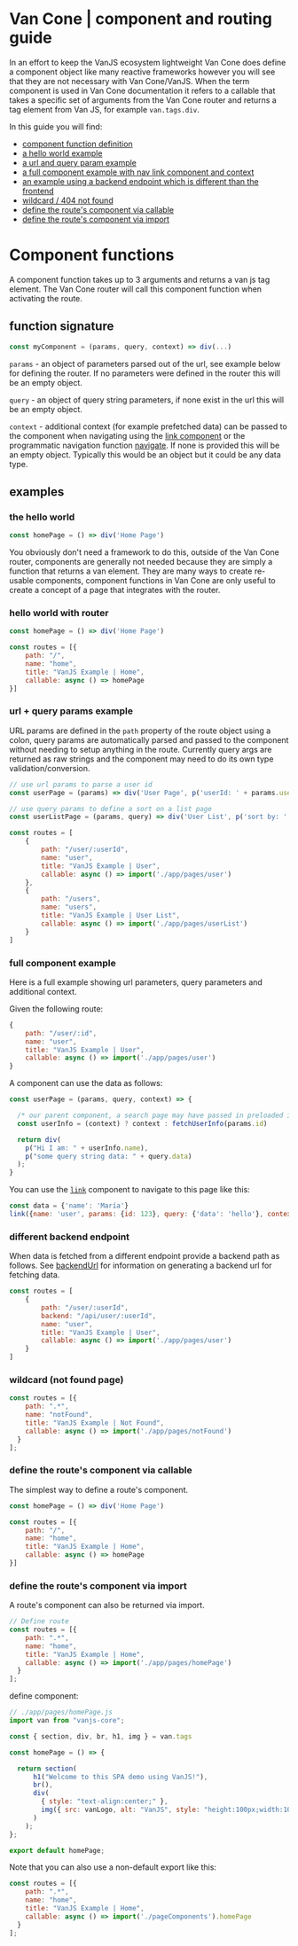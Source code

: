 # Van Cone | component and routing guide

In an effort to keep the VanJS ecosystem lightweight Van Cone does define a component object like many reactive frameworks however you will see that they are not necessary with Van Cone/VanJS. When the term component is used in Van Cone documentation it refers to a callable that takes a specific set of arguments from the Van Cone router and returns a tag element from Van JS, for example `van.tags.div`.

In this guide you will find:

* [component function definition](#function-signature)
* [a hello world example](#hello-world-with-router)
* [a url and query param example](#url--query-params-example)
* [a full component example with nav link component and context](#full-component-example)
* [an example using a backend endpoint which is different than the frontend](#different-backend-endpoint)
* [wildcard / 404 not found](#wildcard-not-found-page)
* [define the route's component via callable](#define-the-routes-component-via-callable)
* [define the route's component via import](#define-the-routes-component-via-import)

# Component functions

A component function takes up to 3 arguments and returns a van js tag element. The Van Cone router will call this component function when activating the route.

## function signature

```javascript
const myComponent = (params, query, context) => div(...)
```

`params` - an object of parameters parsed out of the url, see example below for defining the router. If no parameters were defined in the router this will be an empty object.

`query` - an object of query string parameters, if none exist in the url this will be an empty object.

`context` - additional context (for example prefetched data) can be passed to the component when navigating using the [link component](./API_REFERENCE.md#linkprops-children) or the programmatic navigation function [navigate](./API_REFERENCE.md#navigateroutename-options). If none is provided this will be an empty object. Typically this would be an object but it could be any data type.

## examples

### the hello world

```javascript
const homePage = () => div('Home Page')
```

You obviously don't need a framework to do this, outside of the Van Cone router, components are generally not needed because they are simply a function that returns a van element. They are many ways to create re-usable components, component functions in Van Cone are only useful to create a concept of a page that integrates with the router.


### hello world with router
```javascript
const homePage = () => div('Home Page')

const routes = [{
    path: "/",
    name: "home",
    title: "VanJS Example | Home",
    callable: async () => homePage
}]
```

### url + query params example
URL params are defined in the `path` property of the route object using a colon, query params are automatically parsed and passed to the component without needing to setup anything in the route. Currently query args are returned as raw strings and the component may need to do its own type validation/conversion.

```javascript
// use url params to parse a user id
const userPage = (params) => div('User Page', p('userId: ' + params.userId))

// use query params to define a sort on a list page
const userListPage = (params, query) => div('User List', p('sort by: ' + query.sort))

const routes = [
    {
        path: "/user/:userId",
        name: "user",
        title: "VanJS Example | User",
        callable: async () => import('./app/pages/user')
    },
    {
        path: "/users",
        name: "users",
        title: "VanJS Example | User List",
        callable: async () => import('./app/pages/userList')
    }
]
```

### full component example
Here is a full example showing url parameters, query parameters and additional context.

Given the following route:
```javascript
{
    path: "/user/:id",
    name: "user",
    title: "VanJS Example | User",
    callable: async () => import('./app/pages/user')
}
```

A component can use the data as follows:
```javascript
const userPage = (params, query, context) => {

  /* our parent component, a search page may have passed in preloaded information via link, if not, we'll fetch it */
  const userInfo = (context) ? context : fetchUserInfo(params.id)

  return div(
    p("Hi I am: " + userInfo.name),
    p("some query string data: " + query.data)
  );
}

```

You can use the [`link`](./API_REFERENCE.md#linkprops-children) component to navigate to this page like this:

```javascript
const data = {'name': 'María'}
link({name: 'user', params: {id: 123}, query: {'data': 'hello'}, context: data}, 'User')
```

### different backend endpoint
When data is fetched from a different endpoint provide a backend path as follows. See [backendUrl](./API_REFERENCE.md#backendurlroutename-params-query) for information on generating a backend url for fetching data.
```javascript
const routes = [
    {
        path: "/user/:userId",
        backend: "/api/user/:userId",
        name: "user",
        title: "VanJS Example | User",
        callable: async () => import('./app/pages/user')
    }
]
```

### wildcard (not found page)
```javascript
const routes = [{
    path: ".*",
    name: "notFound",
    title: "VanJS Example | Not Found",
    callable: async () => import('./app/pages/notFound')
  }
];
```

### define the route's component via callable
The simplest way to define a route's component.
```javascript
const homePage = () => div('Home Page')

const routes = [{
    path: "/",
    name: "home",
    title: "VanJS Example | Home",
    callable: async () => homePage
}]
```

### define the route's component via import
A route's component can also be returned via import.

```javascript
// Define route
const routes = [{
    path: ".*",
    name: "home",
    title: "VanJS Example | Home",
    callable: async () => import('./app/pages/homePage')
  }
];
```

define component:
```javascript
// ./app/pages/homePage.js
import van from "vanjs-core";

const { section, div, br, h1, img } = van.tags

const homePage = () => {

  return section(
      h1("Welcome to this SPA demo using VanJS!"),
      br(),
      div(
        { style: "text-align:center;" },
        img({ src: vanLogo, alt: "VanJS", style: "height:100px;width:100px;" })
      )
    );
};

export default homePage;

```

Note that you can also use a non-default export like this:

```javascript
const routes = [{
    path: ".*",
    name: "home",
    title: "VanJS Example | Home",
    callable: async () => import('./pageComponents').homePage
  }
];
```